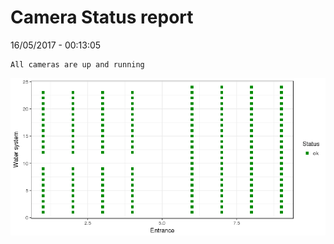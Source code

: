 Camera Status report
================
16/05/2017 - 00:13:05

    All cameras are up and running

![](camreport_files/figure-markdown_github/unnamed-chunk-2-1.png)

